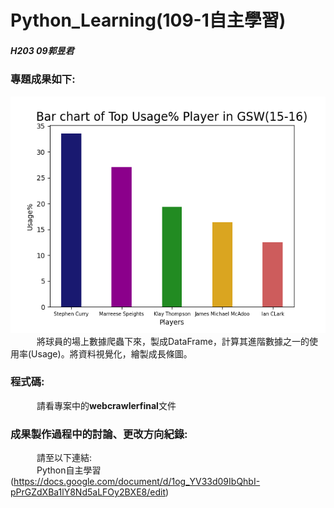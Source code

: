 # Python_Learning(109-1自主學習)
##### H203 09郭昱君
### 專題成果如下:
![image](https://github.com/irene951/Python_Learning/blob/main/Figure.png)  
　　　將球員的場上數據爬蟲下來，製成DataFrame，計算其進階數據之一的使用率(Usage)。將資料視覺化，繪製成長條圖。
### 程式碼:
　　　請看專案中的**webcrawlerfinal**文件
### 成果製作過程中的討論、更改方向紀錄:
　　　請至以下連結:  
　　　Python自主學習(https://docs.google.com/document/d/1og_YV33d09IbQhbI-pPrGZdXBa1lY8Nd5aLFOy2BXE8/edit)

